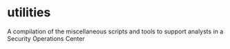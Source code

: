 # utilities
A compilation of the miscellaneous scripts and tools to support analysts in a Security Operations Center
